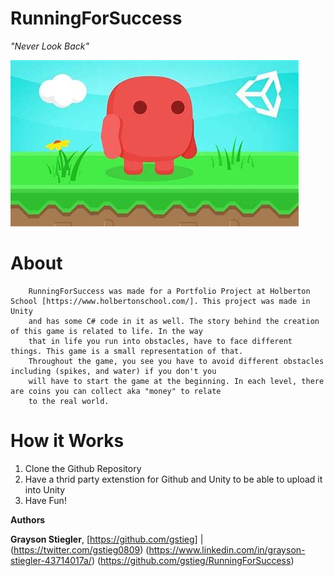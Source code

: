 # **RunningForSuccess**

  *"Never Look Back"*

![Portfolio](unity.png)

# **About**

        RunningForSuccess was made for a Portfolio Project at Holberton School [https://www.holbertonschool.com/]. This project was made in Unity
        and has some C# code in it as well. The story behind the creation of this game is related to life. In the way
        that in life you run into obstacles, have to face different things. This game is a small representation of that.
        Throughout the game, you see you have to avoid different obstacles including (spikes, and water) if you don't you
        will have to start the game at the beginning. In each level, there are coins you can collect aka "money" to relate
        to the real world.

# **How it Works**

  1. Clone the Github Repository
  2. Have a thrid party extenstion for Github and Unity to be able to upload it into Unity
  3. Have Fun!

**Authors**

**Grayson Stiegler**, [https://github.com/gstieg] | (https://twitter.com/gstieg0809)
		      (https://www.linkedin.com/in/grayson-stiegler-43714017a/)
		      (https://github.com/gstieg/RunningForSuccess)
